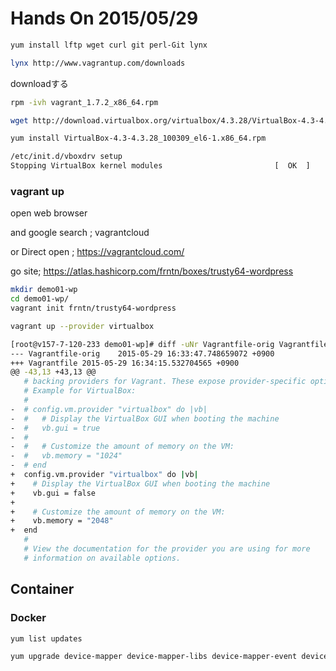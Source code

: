 # Hands On 2015/05/29


```bash
yum install lftp wget curl git perl-Git lynx
```

```bash
lynx http://www.vagrantup.com/downloads
```

downloadする
```bash
rpm -ivh vagrant_1.7.2_x86_64.rpm
```

```bash
wget http://download.virtualbox.org/virtualbox/4.3.28/VirtualBox-4.3-4.3.28_100309_el6-1.x86_64.rpm
```

```bash
yum install VirtualBox-4.3-4.3.28_100309_el6-1.x86_64.rpm
```

```bash
/etc/init.d/vboxdrv setup
Stopping VirtualBox kernel modules                         [  OK  ]
```

### vagrant up

open web browser

and google search ; vagrantcloud

 or Direct open ; https://vagrantcloud.com/


go site; https://atlas.hashicorp.com/frntn/boxes/trusty64-wordpress


```bash
mkdir demo01-wp
cd demo01-wp/
vagrant init frntn/trusty64-wordpress
```

```bash
vagrant up --provider virtualbox
```


```bash
[root@v157-7-120-233 demo01-wp]# diff -uNr Vagrantfile-orig Vagrantfile
--- Vagrantfile-orig	2015-05-29 16:33:47.748659072 +0900
+++ Vagrantfile	2015-05-29 16:34:15.532704565 +0900
@@ -43,13 +43,13 @@
   # backing providers for Vagrant. These expose provider-specific options.
   # Example for VirtualBox:
   #
-  # config.vm.provider "virtualbox" do |vb|
-  #   # Display the VirtualBox GUI when booting the machine
-  #   vb.gui = true
-  #
-  #   # Customize the amount of memory on the VM:
-  #   vb.memory = "1024"
-  # end
+  config.vm.provider "virtualbox" do |vb|
+    # Display the VirtualBox GUI when booting the machine
+    vb.gui = false
+
+    # Customize the amount of memory on the VM:
+    vb.memory = "2048"
+  end
   #
   # View the documentation for the provider you are using for more
   # information on available options.
```


## Container

### Docker

```bash
yum list updates

yum upgrade device-mapper device-mapper-libs device-mapper-event device-mapper-event-libs kernel kernel-devel kernel-headers
```

